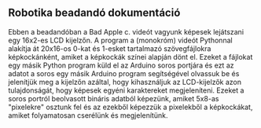 ## Robotika beadandó dokumentáció

Ebben a beadandóban a Bad Apple c. videót vagyunk képesek lejátszani egy 16x2-es LCD kijelzőn. A program a (monokróm) videót Pythonnal alakítja át 20x16-os 0-kat és 1-esket tartalmazó szövegfájlokra képkockánként, amiket a képkockák színei alapján dönt el. Ezeket a fájlokat egy másik Python program küld el az Arduino soros portjára és ezt az adatot a soros egy másik Arduino program segítségével olvassuk be és jelenítjük meg a kijelzőn azáltal, hogy kihasználjuk az LCD-kijelzők azon tulajdonságát, hogy képesek egyéni karaktereket megjeleníteni. Ezeket a soros portról beolvasott bináris adatból képezünk, amiket 5x8-as "pixelekre" osztunk fel és az ezekből képezzük a pixelekből a képkockákat, amiket folyamatosan cserélünk és megjelenítünk.
